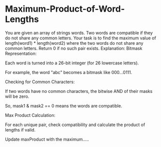 # Maximum-Product-of-Word-Lengths
You are given an array of strings words. Two words are compatible if they do not share any common letters.  Your task is to find the maximum value of length(word1) * length(word2) where the two words do not share any common letters. Return 0 if no such pair exists.
Explanation:
Bitmask Representation:

Each word is turned into a 26-bit integer (for 26 lowercase letters).

For example, the word "abc" becomes a bitmask like 000...0111.

Checking for Common Characters:

If two words have no common characters, the bitwise AND of their masks will be zero.

So, mask1 & mask2 == 0 means the words are compatible.

Max Product Calculation:

For each unique pair, check compatibility and calculate the product of lengths if valid.

Update maxProduct with the maximum.....
